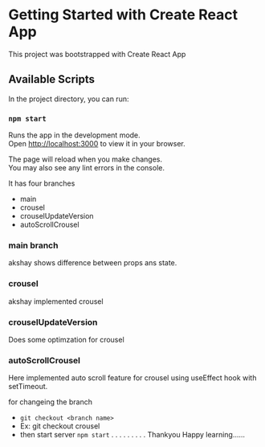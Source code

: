 # Getting Started with Create React App

This project was bootstrapped with Create React App

## Available Scripts

In the project directory, you can run:

### `npm start`

Runs the app in the development mode.\
Open [http://localhost:3000](http://localhost:3000) to view it in your browser.

The page will reload when you make changes.\
You may also see any lint errors in the console.

It has four branches
 - main 
 - crousel
 - crouselUpdateVersion
 - autoScrollCrousel

 ### main branch
 akshay shows difference between props ans state.

 ### crousel
 akshay implemented crousel

 ### crouselUpdateVersion
 Does some optimzation for crousel

 ### autoScrollCrousel
 Here implemented auto scroll feature for crousel using useEffect hook with setTimeout.


 for changeing the branch 
 - `git checkout <branch name>`
 - Ex: git checkout crousel
 - then start server `npm start`
.
.
.
.
.
.
.
.
.
Thankyou Happy learning......
